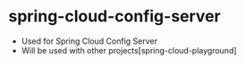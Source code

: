 # spring-cloud-config-server
* Used for Spring Cloud Config Server
* Will be used with other projects[spring-cloud-playground]
